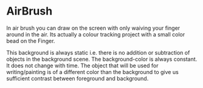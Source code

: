 # AirBrush
In air brush you can draw on the screen with only waiving your finger around in the air. Its actually a colour tracking project with a small color bead on the Finger.

This background is always static i.e. there is no addition or subtraction of objects in the background scene.
The background-color is always constant. It does not change with time.
The object that will be used for writing/painting is of a different color than the background to give us sufficient contrast between foreground and background.
